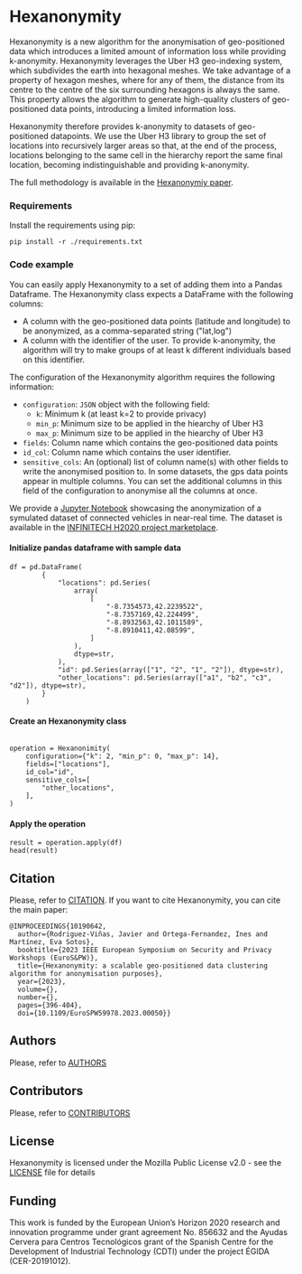 # Hexanonymity

Hexanonymity is a new algorithm for the anonymisation of geo-positioned data which introduces a limited amount of information loss while providing k-anonymity. Hexanonymity leverages the Uber H3 geo-indexing system, which subdivides the earth into hexagonal meshes. We take advantage of a property of hexagon meshes, where for any of them, the distance from its centre to the centre of the six surrounding hexagons is always the same. This property allows the algorithm to generate high-quality clusters of geo-positioned data points, introducing a limited information loss.

Hexanonymity therefore provides k-anonymity to datasets of geo-positioned datapoints. We use the Uber H3 library to group the set of locations into recursively larger areas so that, at the end of the process, locations belonging to the same cell in the hierarchy report the same final location, becoming indistinguishable and providing k-anonymity. 

The full methodology is available in the [Hexanonymiy paper](https://ieeexplore.ieee.org/abstract/document/10190642).

### Requirements 

Install the requirements using pip: 

```
pip install -r ./requirements.txt
```

### Code example

You can easily apply Hexanonymity to a set of adding them into a Pandas Dataframe. The Hexanonymity class expects a DataFrame with the following columns: 

- A column with the geo-positioned data points (latitude and longitude) to be anonymized, as a comma-separated string ("lat,log")
- A column with the identifier of the user. To provide k-anonymity, the algorithm will try to make groups of at least k different individuals based on this identifier. 

The configuration of the Hexanonymity algorithm requires the following information: 

- `configuration`: `JSON` object with the following field: 
    - `k`: Minimum k (at least k=2 to provide privacy)
    - `min_p`: Minimum size to be applied in the hiearchy of Uber H3
    - `max_p`: Minimum size to be applied in the hiearchy of Uber H3
- `fields`: Column name which contains the geo-positioned data points
- `id_col`: Column name which contains the user identifier. 
- `sensitive_cols`: An (optional) list of column name(s) with other fields to write the anonymised position to. In some datasets, the gps data points appear in multiple columns. You can set the additional columns in this field of the configuration to anonymise all the columns at once. 


We provide a [Jupyter Notebook](Hexanonymity.ipynb) showcasing the anonymization of a symulated dataset of connected vehicles in near-real time. The dataset is available in the [INFINITECH H2020 project marketplace](https://marketplace.infinitech-h2020.eu/assets/sumo-vigo-vehicles-sample).

#### Initialize pandas dataframe with sample data
```
df = pd.DataFrame(
        {
            "locations": pd.Series(
                array(
                    [
                        "-8.7354573,42.2239522",
                        "-8.7357169,42.224499",
                        "-8.8932563,42.1011589",
                        "-8.8910411,42.08599",
                    ]
                ),
                dtype=str,
            ),
            "id": pd.Series(array(["1", "2", "1", "2"]), dtype=str),
            "other_locations": pd.Series(array(["a1", "b2", "c3", "d2"]), dtype=str),
        }
    )
```

#### Create an Hexanonymity class

```

operation = Hexanonimity(
    configuration={"k": 2, "min_p": 0, "max_p": 14},
    fields=["locations"],
    id_col="id",
    sensitive_cols=[
        "other_locations",
    ],
)
```

#### Apply the operation
```
result = operation.apply(df)
head(result)
```
## Citation
Please, refer to [CITATION](CITATION). If you want to cite Hexanonymity, you can cite the main paper: 

```
@INPROCEEDINGS{10190642,
  author={Rodriguez-Viñas, Javier and Ortega-Fernandez, Ines and Martínez, Eva Sotos},
  booktitle={2023 IEEE European Symposium on Security and Privacy Workshops (EuroS&PW)}, 
  title={Hexanonymity: a scalable geo-positioned data clustering algorithm for anonymisation purposes}, 
  year={2023},
  volume={},
  number={},
  pages={396-404},
  doi={10.1109/EuroSPW59978.2023.00050}}
```

## Authors
Please, refer to [AUTHORS](AUTHORS)

## Contributors
Please, refer to [CONTRIBUTORS](CONTRIBUTORS)

## License
Hexanonymity is licensed under the Mozilla Public License v2.0 - see the [LICENSE](LICENSE) file for details

## Funding
This work is funded by the European Union’s Horizon 2020 research and innovation programme under grant agreement No. 856632 and the Ayudas Cervera para Centros Tecnológicos grant of the Spanish Centre for the Development of Industrial Technology (CDTI) under the project ÉGIDA (CER-20191012).
